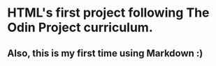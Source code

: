 
# HTML's first project following The Odin Project curriculum.

## Also, this is my first time using Markdown :)

